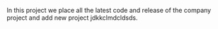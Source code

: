 In this project we place all the latest code and release of the company project and add new project jdkkclmdcldsds.
 
